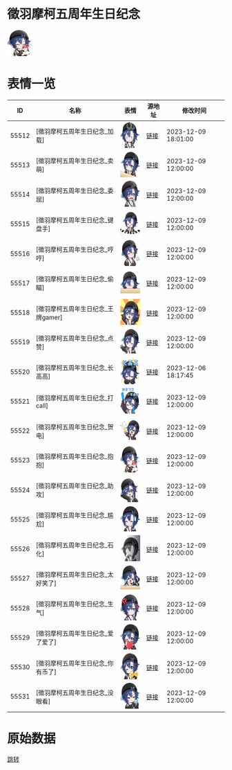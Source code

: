 # 徵羽摩柯五周年生日纪念

<img src="./cover.png" height="60" alt="cover" />

# 表情一览

|ID|名称|表情|源地址|修改时间|
|----|----|----|----|----|
|55512|[徵羽摩柯五周年生日纪念_加载]|<img src="./pic/055512_%5B徵羽摩柯五周年生日纪念_加载%5D.png" height="60" alt="加载"/>|[链接](https://i0.hdslb.com/bfs/garb/d59200fefd3028c7b50f186bddaf1aa8c381ceca.png)|2023-12-09 18:01:00|
|55513|[徵羽摩柯五周年生日纪念_卖萌]|<img src="./pic/055513_%5B徵羽摩柯五周年生日纪念_卖萌%5D.png" height="60" alt="卖萌"/>|[链接](https://i0.hdslb.com/bfs/garb/0e5c8bd8f9fbd30ebeadfd35ddd127ec0b5dfb04.png)|2023-12-09 12:00:00|
|55514|[徵羽摩柯五周年生日纪念_委屈]|<img src="./pic/055514_%5B徵羽摩柯五周年生日纪念_委屈%5D.png" height="60" alt="委屈"/>|[链接](https://i0.hdslb.com/bfs/garb/227e588aea84f3c3c64fa4d96afe1c4467ec6c0e.png)|2023-12-09 12:00:00|
|55515|[徵羽摩柯五周年生日纪念_键盘手]|<img src="./pic/055515_%5B徵羽摩柯五周年生日纪念_键盘手%5D.png" height="60" alt="键盘手"/>|[链接](https://i0.hdslb.com/bfs/garb/e9b0cf5a99c074b29292c66cf3e334bedf044832.png)|2023-12-09 12:00:00|
|55516|[徵羽摩柯五周年生日纪念_哼哼]|<img src="./pic/055516_%5B徵羽摩柯五周年生日纪念_哼哼%5D.png" height="60" alt="哼哼"/>|[链接](https://i0.hdslb.com/bfs/garb/e0497f8a95910e7baefec9a736192b2a769fc8cf.png)|2023-12-09 12:00:00|
|55517|[徵羽摩柯五周年生日纪念_偷瞄]|<img src="./pic/055517_%5B徵羽摩柯五周年生日纪念_偷瞄%5D.png" height="60" alt="偷瞄"/>|[链接](https://i0.hdslb.com/bfs/garb/6d0884dca6327c265a35089c3758648d3436d3cf.png)|2023-12-09 12:00:00|
|55518|[徵羽摩柯五周年生日纪念_王牌gamer]|<img src="./pic/055518_%5B徵羽摩柯五周年生日纪念_王牌gamer%5D.png" height="60" alt="王牌gamer"/>|[链接](https://i0.hdslb.com/bfs/garb/0b9ffc3478e9f841bee7033c4eba11da35b549b7.png)|2023-12-09 12:00:00|
|55519|[徵羽摩柯五周年生日纪念_点赞]|<img src="./pic/055519_%5B徵羽摩柯五周年生日纪念_点赞%5D.png" height="60" alt="点赞"/>|[链接](https://i0.hdslb.com/bfs/garb/53ac4fc34caa1fc39f716d7f304d7e7a635545c6.png)|2023-12-09 12:00:00|
|55520|[徵羽摩柯五周年生日纪念_长高高]|<img src="./pic/055520_%5B徵羽摩柯五周年生日纪念_长高高%5D.png" height="60" alt="长高高"/>|[链接](https://i0.hdslb.com/bfs/garb/d00ab8730408d4c177796a59a3f810971fcb87f6.png)|2023-12-06 18:17:45|
|55521|[徵羽摩柯五周年生日纪念_打call]|<img src="./pic/055521_%5B徵羽摩柯五周年生日纪念_打call%5D.png" height="60" alt="打call"/>|[链接](https://i0.hdslb.com/bfs/garb/1324120e349e679d69249e50dc4b6d99f141bb1b.png)|2023-12-09 12:00:00|
|55522|[徵羽摩柯五周年生日纪念_贺电]|<img src="./pic/055522_%5B徵羽摩柯五周年生日纪念_贺电%5D.png" height="60" alt="贺电"/>|[链接](https://i0.hdslb.com/bfs/garb/54fb09c9eae81053646e0ff7c53bec4b3f7fbc7b.png)|2023-12-09 12:00:00|
|55523|[徵羽摩柯五周年生日纪念_抱抱]|<img src="./pic/055523_%5B徵羽摩柯五周年生日纪念_抱抱%5D.png" height="60" alt="抱抱"/>|[链接](https://i0.hdslb.com/bfs/garb/d17f60ee427757b48db540014e9af53526f65b6e.png)|2023-12-09 12:00:00|
|55524|[徵羽摩柯五周年生日纪念_助攻]|<img src="./pic/055524_%5B徵羽摩柯五周年生日纪念_助攻%5D.png" height="60" alt="助攻"/>|[链接](https://i0.hdslb.com/bfs/garb/684fa6de693b603e46f01128823d43c81fafc344.png)|2023-12-09 12:00:00|
|55525|[徵羽摩柯五周年生日纪念_尴尬]|<img src="./pic/055525_%5B徵羽摩柯五周年生日纪念_尴尬%5D.png" height="60" alt="尴尬"/>|[链接](https://i0.hdslb.com/bfs/garb/1fcef36f1c45eb3a8a00734e224b3e9af0bdff2f.png)|2023-12-09 12:00:00|
|55526|[徵羽摩柯五周年生日纪念_石化]|<img src="./pic/055526_%5B徵羽摩柯五周年生日纪念_石化%5D.png" height="60" alt="石化"/>|[链接](https://i0.hdslb.com/bfs/garb/97eba7c25cbc317d73637c051b4702180ca32281.png)|2023-12-09 12:00:00|
|55527|[徵羽摩柯五周年生日纪念_太好笑了]|<img src="./pic/055527_%5B徵羽摩柯五周年生日纪念_太好笑了%5D.png" height="60" alt="太好笑了"/>|[链接](https://i0.hdslb.com/bfs/garb/ba48962e4dffd439fdfd27d9c594554cfa6f0cf2.png)|2023-12-09 12:00:00|
|55528|[徵羽摩柯五周年生日纪念_生气]|<img src="./pic/055528_%5B徵羽摩柯五周年生日纪念_生气%5D.png" height="60" alt="生气"/>|[链接](https://i0.hdslb.com/bfs/garb/dbddec44f4a3b0fdaf354e23b15fa74f9f361d84.png)|2023-12-09 12:00:00|
|55529|[徵羽摩柯五周年生日纪念_爱了爱了]|<img src="./pic/055529_%5B徵羽摩柯五周年生日纪念_爱了爱了%5D.png" height="60" alt="爱了爱了"/>|[链接](https://i0.hdslb.com/bfs/garb/fbaff676ff046181631137fe59e1ad60a8f4dc73.png)|2023-12-09 12:00:00|
|55530|[徵羽摩柯五周年生日纪念_你有币了]|<img src="./pic/055530_%5B徵羽摩柯五周年生日纪念_你有币了%5D.png" height="60" alt="你有币了"/>|[链接](https://i0.hdslb.com/bfs/garb/2f6979a8a7a77e26eaa2ae802de72086dca56f54.png)|2023-12-09 12:00:00|
|55531|[徵羽摩柯五周年生日纪念_没眼看]|<img src="./pic/055531_%5B徵羽摩柯五周年生日纪念_没眼看%5D.png" height="60" alt="没眼看"/>|[链接](https://i0.hdslb.com/bfs/garb/b257b39aa18e326947c61fda3f7e242b093bdd9d.png)|2023-12-09 12:00:00|

# 原始数据

[跳转](./raw.json)

